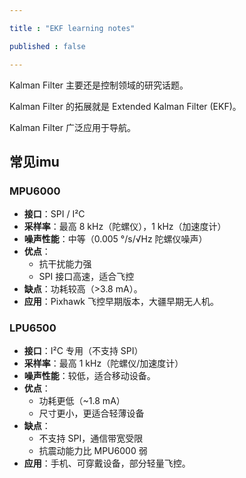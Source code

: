 ```yaml
---

title : "EKF learning notes"

published : false

---
```


Kalman Filter 主要还是控制领域的研究话题。

Kalman Filter 的拓展就是 Extended Kalman Filter (EKF)。

Kalman Filter 广泛应用于导航。






## 常见imu

### MPU6000
- **接口**：SPI / I²C  
- **采样率**：最高 8 kHz（陀螺仪），1 kHz（加速度计）  
- **噪声性能**：中等（0.005 °/s/√Hz 陀螺仪噪声）  
- **优点**：  
  - 抗干扰能力强  
  - SPI 接口高速，适合飞控  
- **缺点**：功耗较高（>3.8 mA）。  
- **应用**：Pixhawk 飞控早期版本，大疆早期无人机。  

### LPU6500
- **接口**：I²C 专用（不支持 SPI）  
- **采样率**：最高 1 kHz（陀螺仪/加速度计）  
- **噪声性能**：较低，适合移动设备。  
- **优点**：  
  - 功耗更低（~1.8 mA）  
  - 尺寸更小，更适合轻薄设备  
- **缺点**：  
  - 不支持 SPI，通信带宽受限  
  - 抗震动能力比 MPU6000 弱  
- **应用**：手机、可穿戴设备，部分轻量飞控。  